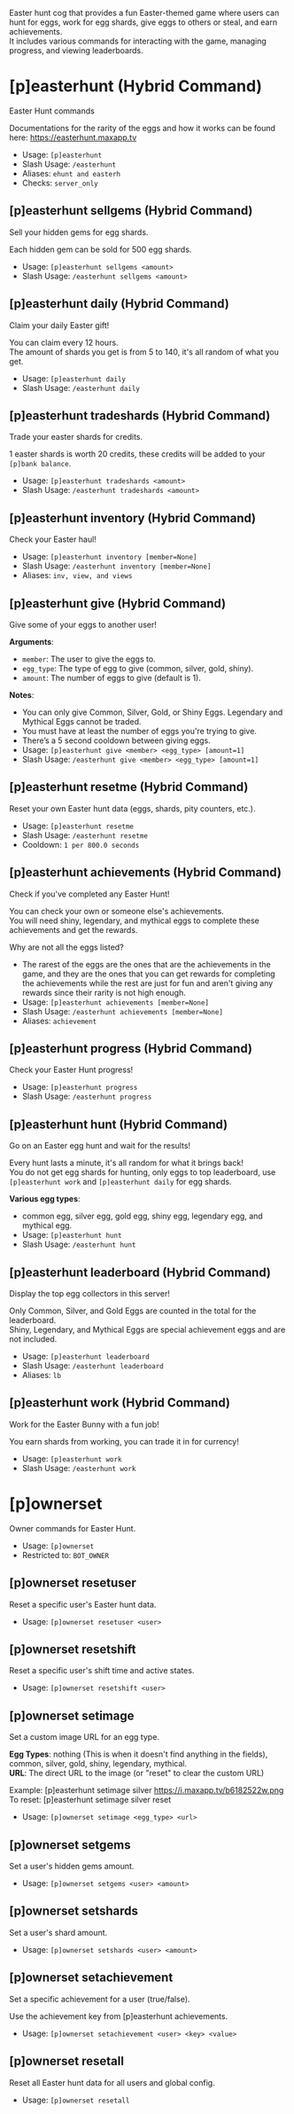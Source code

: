 Easter hunt cog that provides a fun Easter-themed game where users can hunt for eggs, work for egg shards, give eggs to others or steal, and earn achievements.<br/>It includes various commands for interacting with the game, managing progress, and viewing leaderboards.

# [p]easterhunt (Hybrid Command)
Easter Hunt commands<br/>

Documentations for the rarity of the eggs and how it works can be found here: https://easterhunt.maxapp.tv<br/>
 - Usage: `[p]easterhunt`
 - Slash Usage: `/easterhunt`
 - Aliases: `ehunt and easterh`
 - Checks: `server_only`
## [p]easterhunt sellgems (Hybrid Command)
Sell your hidden gems for egg shards.<br/>

Each hidden gem can be sold for 500 egg shards.<br/>
 - Usage: `[p]easterhunt sellgems <amount>`
 - Slash Usage: `/easterhunt sellgems <amount>`
## [p]easterhunt daily (Hybrid Command)
Claim your daily Easter gift!<br/>

You can claim every 12 hours.<br/>
The amount of shards you get is from 5 to 140, it's all random of what you get.<br/>
 - Usage: `[p]easterhunt daily`
 - Slash Usage: `/easterhunt daily`
## [p]easterhunt tradeshards (Hybrid Command)
Trade your easter shards for credits.<br/>

1 easter shards is worth 20 credits, these credits will be added to your `[p]bank balance`.<br/>
 - Usage: `[p]easterhunt tradeshards <amount>`
 - Slash Usage: `/easterhunt tradeshards <amount>`
## [p]easterhunt inventory (Hybrid Command)
Check your Easter haul!<br/>
 - Usage: `[p]easterhunt inventory [member=None]`
 - Slash Usage: `/easterhunt inventory [member=None]`
 - Aliases: `inv, view, and views`
## [p]easterhunt give (Hybrid Command)
Give some of your eggs to another user!<br/>

**Arguments**:<br/>
- `member`: The user to give the eggs to.<br/>
- `egg_type`: The type of egg to give (common, silver, gold, shiny).<br/>
- `amount`: The number of eggs to give (default is 1).<br/>

**Notes**:<br/>
- You can only give Common, Silver, Gold, or Shiny Eggs. Legendary and Mythical Eggs cannot be traded.<br/>
- You must have at least the number of eggs you're trying to give.<br/>
- There’s a 5 second cooldown between giving eggs.<br/>
 - Usage: `[p]easterhunt give <member> <egg_type> [amount=1]`
 - Slash Usage: `/easterhunt give <member> <egg_type> [amount=1]`
## [p]easterhunt resetme (Hybrid Command)
Reset your own Easter hunt data (eggs, shards, pity counters, etc.).<br/>
 - Usage: `[p]easterhunt resetme`
 - Slash Usage: `/easterhunt resetme`
 - Cooldown: `1 per 800.0 seconds`
## [p]easterhunt achievements (Hybrid Command)
Check if you've completed any Easter Hunt!<br/>

You can check your own or someone else's achievements.<br/>
You will need shiny, legendary, and mythical eggs to complete these achievements and get the rewards.<br/>

Why are not all the eggs listed?<br/>
- The rarest of the eggs are the ones that are the achievements in the game, and they are the ones that you can get rewards for completing the achievements while the rest are just for fun and aren't giving any rewards since their rarity is not high enough.<br/>
 - Usage: `[p]easterhunt achievements [member=None]`
 - Slash Usage: `/easterhunt achievements [member=None]`
 - Aliases: `achievement`
## [p]easterhunt progress (Hybrid Command)
Check your Easter Hunt progress!<br/>
 - Usage: `[p]easterhunt progress`
 - Slash Usage: `/easterhunt progress`
## [p]easterhunt hunt (Hybrid Command)
Go on an Easter egg hunt and wait for the results!<br/>

Every hunt lasts a minute, it's all random for what it brings back!<br/>
You do not get egg shards for hunting, only eggs to top leaderboard, use `[p]easterhunt work` and `[p]easterhunt daily` for egg shards.<br/>

**Various egg types**:<br/>
- common egg, silver egg, gold egg, shiny egg, legendary egg, and mythical egg.<br/>
 - Usage: `[p]easterhunt hunt`
 - Slash Usage: `/easterhunt hunt`
## [p]easterhunt leaderboard (Hybrid Command)
Display the top egg collectors in this server!<br/>

Only Common, Silver, and Gold Eggs are counted in the total for the leaderboard.<br/>
Shiny, Legendary, and Mythical Eggs are special achievement eggs and are not included.<br/>
 - Usage: `[p]easterhunt leaderboard`
 - Slash Usage: `/easterhunt leaderboard`
 - Aliases: `lb`
## [p]easterhunt work (Hybrid Command)
Work for the Easter Bunny with a fun job!<br/>

You earn shards from working, you can trade it in for currency!<br/>
 - Usage: `[p]easterhunt work`
 - Slash Usage: `/easterhunt work`

# [p]ownerset
Owner commands for Easter Hunt.<br/>
 - Usage: `[p]ownerset`
 - Restricted to: `BOT_OWNER`
## [p]ownerset resetuser
Reset a specific user's Easter hunt data.<br/>
 - Usage: `[p]ownerset resetuser <user>`
## [p]ownerset resetshift
Reset a specific user's shift time and active states.<br/>
 - Usage: `[p]ownerset resetshift <user>`
## [p]ownerset setimage
Set a custom image URL for an egg type.<br/>

**Egg Types**: nothing (This is when it doesn't find anything in the fields), common, silver, gold, shiny, legendary, mythical.<br/>
**URL**: The direct URL to the image (or "reset" to clear the custom URL)<br/>

Example: [p]easterhunt setimage silver https://i.maxapp.tv/b6182522w.png<br/>
To reset: [p]easterhunt setimage silver reset<br/>
 - Usage: `[p]ownerset setimage <egg_type> <url>`
## [p]ownerset setgems
Set a user's hidden gems amount.<br/>
 - Usage: `[p]ownerset setgems <user> <amount>`
## [p]ownerset setshards
Set a user's shard amount.<br/>
 - Usage: `[p]ownerset setshards <user> <amount>`
## [p]ownerset setachievement
Set a specific achievement for a user (true/false).<br/>

Use the achievement key from [p]easterhunt achievements.<br/>
 - Usage: `[p]ownerset setachievement <user> <key> <value>`
## [p]ownerset resetall
Reset all Easter hunt data for all users and global config.<br/>
 - Usage: `[p]ownerset resetall`

